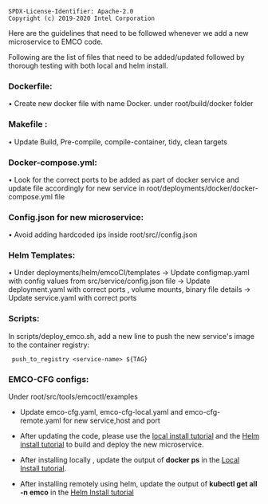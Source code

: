 ```
SPDX-License-Identifier: Apache-2.0
Copyright (c) 2019-2020 Intel Corporation
```
Here are the guidelines that need to be followed whenever we add a new microservice to EMCO code.

Following are the list of files that need to be added/updated followed by thorough testing with both local and helm install.

###  Dockerfile:
• Create new docker file with name Docker.<service name> under root/build/docker folder

### Makefile : 
• Update Build, Pre-compile, compile-container, tidy, clean targets

### Docker-compose.yml:
• Look for the correct ports to be added as part of docker service and update file accordingly for new service in root/deployments/docker/docker-compose.yml file


### Config.json for new microservice:
• Avoid adding hardcoded ips inside root/src/<service>/config.json

### Helm Templates:
• Under deployments/helm/emcoCI/templates
-> Update configmap.yaml with config values from src/service/config.json file
-> Update deployment.yaml with correct ports , volume mounts, binary file details
-> Update service.yaml with correct ports 

### Scripts:

In scripts/deploy_emco.sh, add a new line to push the new service's image to the container registry:

```
 push_to_registry <service-name> ${TAG}

```
### EMCO-CFG configs:
Under root/src/tools/emcoctl/examples

* Update emco-cfg.yaml, emco-cfg-local.yaml and emco-cfg-remote.yaml for new service,host and port


* After updating the code, please use the 
  [local install tutorial](../user/Tutorial_Local_Install.md) and the
  [Helm install tutorial](../user/Tutorial_Helm.md) to build and deploy
  the new microservice.

* After installing locally , update the output of **docker ps** in the [Local Install tutorial](../user/Tutorial_Local_Install.md).

* After installing remotely using helm, update the output of **kubectl get all -n emco** in the [Helm Install tutorial](../user/Tutorial_Helm.md)
